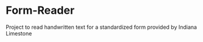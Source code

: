 # Form-Reader
Project to read handwritten text for a standardized form provided by Indiana Limestone

